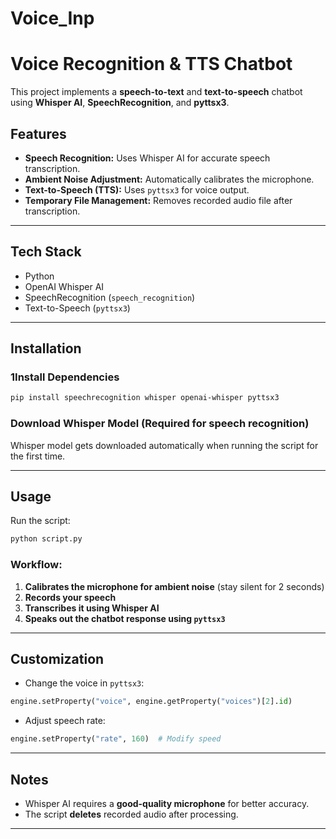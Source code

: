 # Voice_Inp
# Voice Recognition & TTS Chatbot

This project implements a **speech-to-text** and **text-to-speech** chatbot using **Whisper AI**, **SpeechRecognition**, and **pyttsx3**.

## Features
- **Speech Recognition:** Uses Whisper AI for accurate speech transcription.
- **Ambient Noise Adjustment:** Automatically calibrates the microphone.
- **Text-to-Speech (TTS):** Uses `pyttsx3` for voice output.
- **Temporary File Management:** Removes recorded audio file after transcription.

---

## Tech Stack
- Python
- OpenAI Whisper AI
- SpeechRecognition (`speech_recognition`)
- Text-to-Speech (`pyttsx3`)

---

## Installation
### **1️Install Dependencies**
```bash
pip install speechrecognition whisper openai-whisper pyttsx3
```

### **Download Whisper Model** (Required for speech recognition)
Whisper model gets downloaded automatically when running the script for the first time.

---

##  Usage
Run the script:
```bash
python script.py
```
### **Workflow:**
1. **Calibrates the microphone for ambient noise** (stay silent for 2 seconds)
2. **Records your speech**
3. **Transcribes it using Whisper AI**
4. **Speaks out the chatbot response using `pyttsx3`**
---

## Customization
- Change the voice in `pyttsx3`:
```python
engine.setProperty("voice", engine.getProperty("voices")[2].id)
```
- Adjust speech rate:
```python
engine.setProperty("rate", 160)  # Modify speed
```

---

## Notes
- Whisper AI requires a **good-quality microphone** for better accuracy.
- The script **deletes** recorded audio after processing.

---




